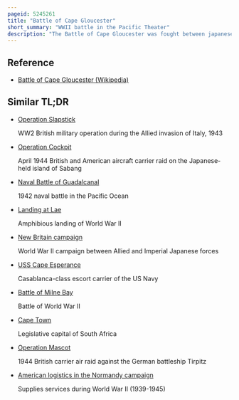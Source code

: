 ```yaml
---
pageid: 5245261
title: "Battle of Cape Gloucester"
short_summary: "WWII battle in the Pacific Theater"
description: "The Battle of Cape Gloucester was fought between japanese and allied Forces between 26 December 1943 and 16 january 1944 on the Island of new britain Territory of new Guinea in the pacific Theater of World War Ii. Codenamed Operation Backhander, the Us Landing formed Part of the Wider Operation Cartwheel, the main Allied Strategy in the South West Pacific Area and Pacific Ocean Areas during 1943–1944. This was the second Landing conducted by the 1st marine Division during the War the previous one being guadalcanal. The Objective of the Operation was to capture the two japanese Airfields near Cape Gloucester defended by Elements of the japanese 17th Division."
---
```


## Reference

- [Battle of Cape Gloucester (Wikipedia)](https://en.wikipedia.org/?curid=5245261)

## Similar TL;DR

- [Operation Slapstick](/tldr/en/operation-slapstick)

  WW2 British military operation during the Allied invasion of Italy, 1943

- [Operation Cockpit](/tldr/en/operation-cockpit)

  April 1944 British and American aircraft carrier raid on the Japanese-held island of Sabang

- [Naval Battle of Guadalcanal](/tldr/en/naval-battle-of-guadalcanal)

  1942 naval battle in the Pacific Ocean

- [Landing at Lae](/tldr/en/landing-at-lae)

  Amphibious landing of World War II

- [New Britain campaign](/tldr/en/new-britain-campaign)

  World War II campaign between Allied and Imperial Japanese forces

- [USS Cape Esperance](/tldr/en/uss-cape-esperance)

  Casablanca-class escort carrier of the US Navy

- [Battle of Milne Bay](/tldr/en/battle-of-milne-bay)

  Battle of World War II

- [Cape Town](/tldr/en/cape-town)

  Legislative capital of South Africa

- [Operation Mascot](/tldr/en/operation-mascot)

  1944 British carrier air raid against the German battleship Tirpitz

- [American logistics in the Normandy campaign](/tldr/en/american-logistics-in-the-normandy-campaign)

  Supplies services during World War II (1939-1945)
